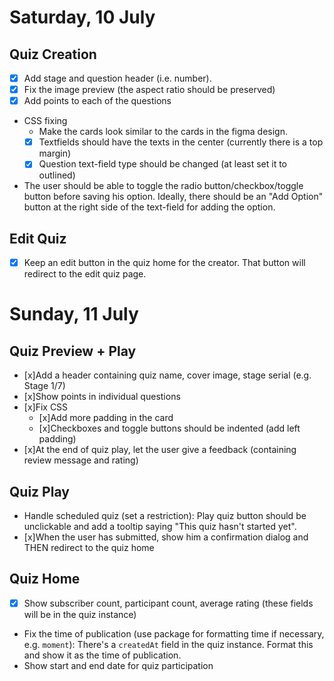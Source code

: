 # Saturday, 10 July

## Quiz Creation

- [x] Add stage and question header (i.e. number).
- [x] Fix the image preview (the aspect ratio should be preserved)
- [x] Add points to each of the questions
- CSS fixing
  - Make the cards look similar to the cards in the figma design.
  -[x] Textfields should have the texts in the center (currently there is a top margin)
  -[x] Question text-field type should be changed (at least set it to outlined)
- The user should be able to toggle the radio button/checkbox/toggle button before saving his option. Ideally, there should be an "Add Option" button at the right side of the text-field for adding the option.

## Edit Quiz

- [x] Keep an edit button in the quiz home for the creator. That button will redirect to the edit quiz page.

# Sunday, 11 July

## Quiz Preview + Play

- [x]Add a header containing quiz name, cover image, stage serial (e.g. Stage 1/7)
- [x]Show points in individual questions
- [x]Fix CSS
  - [x]Add more padding in the card
  - [x]Checkboxes and toggle buttons should be indented (add left padding)
- [x]At the end of quiz play, let the user give a feedback (containing review message and rating)

## Quiz Play

- Handle scheduled quiz (set a restriction): Play quiz button should be unclickable and add a tooltip saying "This quiz hasn't started yet".
- [x]When the user has submitted, show him a confirmation dialog and THEN redirect to the quiz home

## Quiz Home

-[x] Show subscriber count, participant count, average rating (these fields will be in the quiz instance)
- Fix the time of publication (use package for formatting time if necessary, e.g. `moment`): There's a `createdAt` field in the quiz instance. Format this and show it as the time of publication.
- Show start and end date for quiz participation
